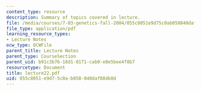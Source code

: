 ```yaml
---
content_type: resource
description: Summary of topics covered in lecture.
file: /media/courses/7-03-genetics-fall-2004/055c8051e9d75c0ab058840daf884b8d_lecture22.pdf
file_type: application/pdf
learning_resource_types:
- Lecture Notes
ocw_type: OCWFile
parent_title: Lecture Notes
parent_type: CourseSection
parent_uid: b91c3b76-18d1-0171-cab0-e0e5bee4f8b7
resourcetype: Document
title: lecture22.pdf
uid: 055c8051-e9d7-5c0a-b058-840daf884b8d
---
```

